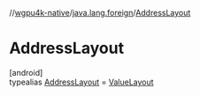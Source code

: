 //[wgpu4k-native](../../../index.md)/[java.lang.foreign](../index.md)/[AddressLayout](index.md)

# AddressLayout

[android]\
typealias [AddressLayout](index.md) = [ValueLayout](../-value-layout/index.md)